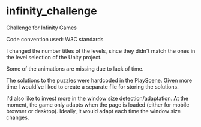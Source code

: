 # infinity_challenge
Challenge for Infinity Games

Code convention used: W3C standards

I changed the number titles of the levels, since they didn't match the ones in the level selection of the Unity project.

Some of the animations are missing due to lack of time.

The solutions to the puzzles were hardcoded in the PlayScene. Given more time I would've liked to create a separate file for storing the solutions.

I'd also like to invest more in the window size detection/adaptation. At the moment, the game only adapts when the page is loaded (either for mobile browser or desktop). Ideally, it would adapt each time the window size changes.


